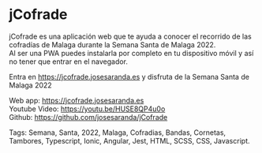 # jCofrade

jCofrade es una aplicación web que te ayuda a conocer el recorrido de las cofradías de Malaga durante la Semana Santa de Malaga 2022.  
Al ser una PWA puedes instalarla por completo en tu dispositivo móvil y así no tener que entrar en el navegador.  
  
Entra en https://jcofrade.josesaranda.es y disfruta de la Semana Santa de Malaga 2022  

Web app: https://jcofrade.josesaranda.es  
Youtube Video: https://youtu.be/HUSE8QP4u0o  
Github: https://github.com/josesaranda/jCofrade  

Tags:
Semana, Santa, 2022, Malaga, Cofradias, Bandas, Cornetas, Tambores, Typescript, Ionic, Angular, Jest, HTML, SCSS, CSS, Javascript.
